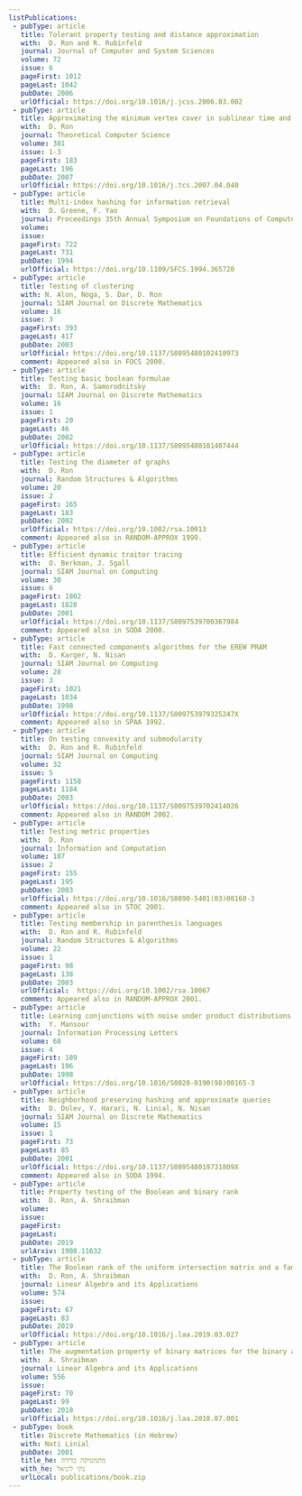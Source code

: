 ```yaml
---
listPublications:
 - pubType: article
   title: Tolerant property testing and distance approximation
   with:  D. Ron and R. Rubinfeld
   journal: Journal of Computer and System Sciences
   volume: 72
   issue: 6
   pageFirst: 1012
   pageLast: 1042
   pubDate: 2006
   urlOfficial: https://doi.org/10.1016/j.jcss.2006.03.002
 - pubType: article
   title: Approximating the minimum vertex cover in sublinear time and a connection to distributed algorithms
   with:  D. Ron 
   journal: Theoretical Computer Science
   volume: 381
   issue: 1-3
   pageFirst: 183
   pageLast: 196
   pubDate: 2007
   urlOfficial: https://doi.org/10.1016/j.tcs.2007.04.040
 - pubType: article
   title: Multi-index hashing for information retrieval
   with:  D. Greene, F. Yao
   journal: Proceedings 35th Annual Symposium on Foundations of Computer Science
   volume: 
   issue: 
   pageFirst: 722
   pageLast: 731
   pubDate: 1994
   urlOfficial: https://doi.org/10.1109/SFCS.1994.365720
 - pubType: article
   title: Testing of clustering
   with: N. Alon, Noga, S. Dar, D. Ron
   journal: SIAM Journal on Discrete Mathematics
   volume: 16
   issue: 3
   pageFirst: 393
   pageLast: 417
   pubDate: 2003
   urlOfficial: https://doi.org/10.1137/S0895480102410973
   comment: Appeared also in FOCS 2000.
 - pubType: article
   title: Testing basic boolean formulae
   with:  D. Ron, A. Samorodnitsky
   journal: SIAM Journal on Discrete Mathematics
   volume: 16
   issue: 1
   pageFirst: 20
   pageLast: 46
   pubDate: 2002
   urlOfficial: https://doi.org/10.1137/S0895480101407444
 - pubType: article
   title: Testing the diameter of graphs
   with:  D. Ron 
   journal: Random Structures & Algorithms
   volume: 20
   issue: 2
   pageFirst: 165
   pageLast: 183
   pubDate: 2002
   urlOfficial: https://doi.org/10.1002/rsa.10013
   comment: Appeared also in RANDOM-APPROX 1999.
 - pubType: article
   title: Efficient dynamic traitor tracing
   with:  O. Berkman, J. Sgall
   journal: SIAM Journal on Computing
   volume: 30 
   issue: 6
   pageFirst: 1802
   pageLast: 1828
   pubDate: 2001
   urlOfficial: https://doi.org/10.1137/S0097539700367984
   comment: Appeared also in SODA 2000.
 - pubType: article
   title: Fast connected components algorithms for the EREW PRAM
   with:  D. Karger, N. Nisan
   journal: SIAM Journal on Computing
   volume: 28
   issue: 3
   pageFirst: 1021
   pageLast: 1034
   pubDate: 1998
   urlOfficial: https://doi.org/10.1137/S009753979325247X
   comment: Appeared also in SPAA 1992.
 - pubType: article
   title: On testing convexity and submodularity
   with:  D. Ron and R. Rubinfeld
   journal: SIAM Journal on Computing
   volume: 32
   issue: 5
   pageFirst: 1158
   pageLast: 1184
   pubDate: 2003
   urlOfficial: https://doi.org/10.1137/S0097539702414026
   comment: Appeared also in RANDOM 2002.
 - pubType: article
   title: Testing metric properties
   with:  D. Ron 
   journal: Information and Computation 
   volume: 187
   issue: 2
   pageFirst: 155
   pageLast: 195
   pubDate: 2003
   urlOfficial: https://doi.org/10.1016/S0890-5401(03)00160-3
   comment: Appeared also in STOC 2001.
 - pubType: article
   title: Testing membership in parenthesis languages
   with:  D. Ron and R. Rubinfeld
   journal: Random Structures & Algorithms
   volume: 22
   issue: 1
   pageFirst: 98
   pageLast: 138
   pubDate: 2003
   urlOfficial:  https://doi.org/10.1002/rsa.10067
   comment: Appeared also in RANDOM-APPROX 2001.
 - pubType: article
   title: Learning conjunctions with noise under product distributions
   with:  Y. Mansour
   journal: Information Processing Letters
   volume: 68
   issue: 4
   pageFirst: 189
   pageLast: 196
   pubDate: 1998
   urlOfficial: https://doi.org/10.1016/S0020-0190(98)00165-3
 - pubType: article
   title: Neighborhood preserving hashing and approximate queries
   with:  D. Dolev, Y. Harari, N. Linial, N. Nisan
   journal: SIAM Journal on Discrete Mathematics 
   volume: 15
   issue: 1
   pageFirst: 73
   pageLast: 85
   pubDate: 2001
   urlOfficial: https://doi.org/10.1137/S089548019731809X
   comment: Appeared also in SODA 1994.
 - pubType: article
   title: Property testing of the Boolean and binary rank
   with:  D. Ron, A. Shraibman
   volume: 
   issue: 
   pageFirst: 
   pageLast: 
   pubDate: 2019
   urlArxiv: 1908.11632
 - pubType: article
   title: The Boolean rank of the uniform intersection matrix and a family of its submatrices
   with:  D. Ron, A. Shraibman
   journal: Linear Algebra and its Applications
   volume: 574
   issue: 
   pageFirst: 67
   pageLast: 83
   pubDate: 2019
   urlOfficial: https://doi.org/10.1016/j.laa.2019.03.027
 - pubType: article
   title: The augmentation property of binary matrices for the binary and Boolean rank
   with:  A. Shraibman
   journal: Linear Algebra and its Applications
   volume: 556
   issue: 
   pageFirst: 70
   pageLast: 99
   pubDate: 2018
   urlOfficial: https://doi.org/10.1016/j.laa.2018.07.001
 - pubType: book
   title: Discrete Mathematics (in Hebrew)
   with: Nati Linial
   pubDate: 2001
   title_he: מתמטיקה בדידה
   with_he: נתי ליניאל
   urlLocal: publications/book.zip
---
```

